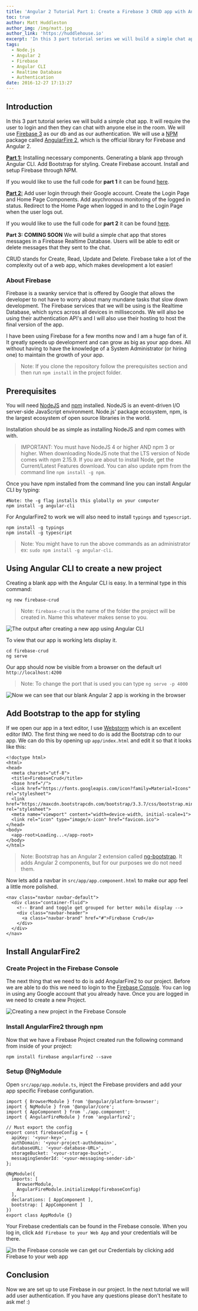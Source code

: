 ```yaml
---
title: 'Angular 2 Tutorial Part 1: Create a Firebase 3 CRUD app with Angular CLI'
toc: true
author: Matt Huddleston
author_img: /img/matt.jpg
author_link: 'https://huddlehouse.io'
excerpt: 'In this 3 part tutorial series we will build a simple chat app. It will require the user to login and then they can chat with anyone else in the room.'
tags:
  - Node.js
  - Angular 2
  - Firebase
  - Angular CLI
  - Realtime Database
  - Authentication
date: 2016-12-27 17:13:27
---
```

## Introduction
In this 3 part tutorial series we will build a simple chat app. It will require the user to login and then they can chat with anyone else in the room. We will use [Firebase 3](https://firebase.google.com) as our db and as our authentication. We will use a [NPM](https://www.npmjs.com/) package called [AngularFire 2](https://www.npmjs.com/package/angularfire2), which is the official library for Firebase and Angular 2.

[**Part 1:**](https://progblog.io/Angular-2-Tutorial-Part-1-Create-Firebase-3-CRUD-app-with-Angular-CLI/) Installing necessary components. Generating a blank app through Angular CLI. Add Bootstrap for styling. Create Firebase account. Install and setup Firebase through NPM.

If you would like to use the full code for **part 1** it can be found [here](https://github.com/HuddleHouse/firebase-crud/tree/firebase-crud-part-1). 

[**Part 2:**](https://progblog.io/Angular-2-Tutorial-Part-2-Create-Firebase-3-CRUD-app-with-Angular-CLI/) Add user login through their Google account. Create the Login Page and Home Page Components. Add asychronous monitoring of the logged in status. Redirect to the Home Page when logged in and to the Login Page when the user logs out.

If you would like to use the full code for **part 2** it can be found [here](https://github.com/HuddleHouse/firebase-crud/tree/firebase-crud-part-2). 

**Part 3:** **COMING SOON** We will build a simple chat app that stores messages in a Firebase Realtime Database. Users will be able to edit or delete messages that they sent to the chat. 

CRUD stands for Create, Read, Update and Delete. Firebase take a lot of the complexity out of a web app, which makes development a lot easier!

### About Firebase

Firebase is a swanky service that is offered by Google that allows the developer to not have to worry about many mundane tasks that slow down development. The Firebase services that we will be using is the Realtime Database, which syncs across all devices in milliseconds. We will also be using their authentication API's and I will also use their hosting to host the final version of the app.

I have been using Firebase for a few months now and I am a huge fan of it. It greatly speeds up development and can grow as big as your app does. All without having to have the knowledge of a System Administrator (or hiring one) to maintain the growth of your app.

> Note: If you clone the repository follow the prerequisites section and then run `npm install` in the project folder.

## Prerequisites

You will need [NodeJS](https://nodejs.org/en/download/) and [npm](https://www.npmjs.com/) installed. NodeJS is an event-driven I/O server-side JavaScript environment. Node.js' package ecosystem, npm, is the largest ecosystem of open source libraries in the world.

Installation should be as simple as installing NodeJS and npm comes with with.

> IMPORTANT: You must have NodeJS 4 or higher AND npm 3 or higher. When downloading NodeJS note that the LTS version of Node comes with npm 2.15.9. If you are about to install Node, get the Current/Latest Features download. You can also update npm from the command line `npm install -g npm`. 

Once you have npm installed from the command line you can install Angular CLI by typing:

```
#Note: the -g flag installs this globally on your computer
npm install -g angular-cli
```

For AngularFire2 to work we will also need to install `typings` and `typescript`.

```
npm install -g typings
npm install -g typescript
```
> Note: You might have to run the above commands as an administrator ex: `sudo npm install -g angular-cli`.

## Using Angular CLI to create a new project

Creating a blank app with the Angular CLI is easy. In a terminal type in this command:

```
ng new firebase-crud
```

> Note: `firebase-crud` is the name of the folder the project will be created in. Name this whatever makes sense to you. 

![The output after creating a new app using Angular CLI](new-app.png)

To view that our app is working lets display it.

```
cd firebase-crud
ng serve
```
Our app should now be visible from a browser on the default url `http://localhost:4200`

> Note: To change the port that is used you can type `ng serve -p 4000`

![Now we can see that our blank Angular 2 app is working in the browser](FirebaseCrud.png)

## Add Bootstrap to the app for styling

If we open our app in a text editor, I use [Webstorm](https://www.jetbrains.com/webstorm/) which is an excellent editor IMO. The first thing we need to do is add the Bootstrap cdn to our app. We can do this by opening up `app/index.html` and edit it so that it looks like this:

```
<!doctype html>
<html>
<head>
  <meta charset="utf-8">
  <title>FirebaseCrud</title>
  <base href="/">
  <link href="https://fonts.googleapis.com/icon?family=Material+Icons" rel="stylesheet">
  <link href="https://maxcdn.bootstrapcdn.com/bootstrap/3.3.7/css/bootstrap.min.css" rel="stylesheet">
  <meta name="viewport" content="width=device-width, initial-scale=1">
  <link rel="icon" type="image/x-icon" href="favicon.ico">
</head>
<body>
  <app-root>Loading...</app-root>
</body>
</html>
```
> Note: Bootstrap has an Angular 2 extension called [ng-bootstrap](https://ng-bootstrap.github.io/#/home). It adds Angular 2 components, but for our purposes we do not need them. 

Now lets add a navbar in `src/app/app.component.html` to make our app feel a little more polished.

```
<nav class="navbar navbar-default">
  <div class="container-fluid">
    <!-- Brand and toggle get grouped for better mobile display -->
    <div class="navbar-header">
      <a class="navbar-brand" href="#">Firebase Crud</a>
    </div>
  </div>
</nav>
```

## Install AngularFire2

### Create Project in the Firebase Console

The next thing that we need to do is add AngularFire2 to our project. Before we are able to do this we need to login to the [Firebase Console](https://console.firebase.google.com/). You can log in using any Google account that you already have. Once you are logged in we need to create a new Project. 

![Creating a new project in the Firebase Console](Firebase_Console.png)

### Install AngularFire2 through npm

Now that we have a Firebase Project created run the following command from inside of your project:

```
npm install firebase angularfire2 --save
```

### Setup @NgModule

Open `src/app/app.module.ts`, inject the Firebase providers and add your app specific Firebase configuration.

```
import { BrowserModule } from '@angular/platform-browser';
import { NgModule } from '@angular/core';
import { AppComponent } from './app.component';
import { AngularFireModule } from 'angularfire2';

// Must export the config
export const firebaseConfig = {
  apiKey: '<your-key>',
  authDomain: '<your-project-authdomain>',
  databaseURL: '<your-database-URL>',
  storageBucket: '<your-storage-bucket>',
  messagingSenderId: '<your-messaging-sender-id>'
};

@NgModule({
  imports: [
    BrowserModule,
    AngularFireModule.initializeApp(firebaseConfig)
  ],
  declarations: [ AppComponent ],
  bootstrap: [ AppComponent ]
})
export class AppModule {}
```
Your Firebase credentials can be found in the Firebase console. When you log in, click `Add Firebase to your Web App` and your credentials will be there. 

![In the Firebase console we can get our Credentials by clicking add Firebase to your web app](addToWebApp.png)

## Conclusion

Now we are set up to use Firebase in our project. In the next tutorial we will add user authentication. If you have any questions please don't hesitate to ask me! :)
